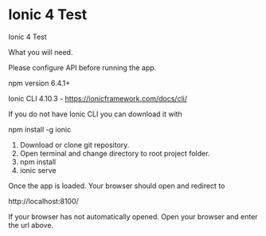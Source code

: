 # Ionic 4 Test

Ionic 4 Test

What you will need.

Please configure API before running the app.

npm version 6.4.1+

Ionic CLI 4.10.3 - https://ionicframework.com/docs/cli/

If you do not have Ionic CLI you can download it with 

npm install -g ionic

1. Download or clone git repository.
2. Open terminal and change directory to root project folder.
3. npm install
4. ionic serve

Once the app is loaded. Your browser should open and redirect to 

http://localhost:8100/

If your browser has not automatically opened.  Open your browser and enter the url above.


